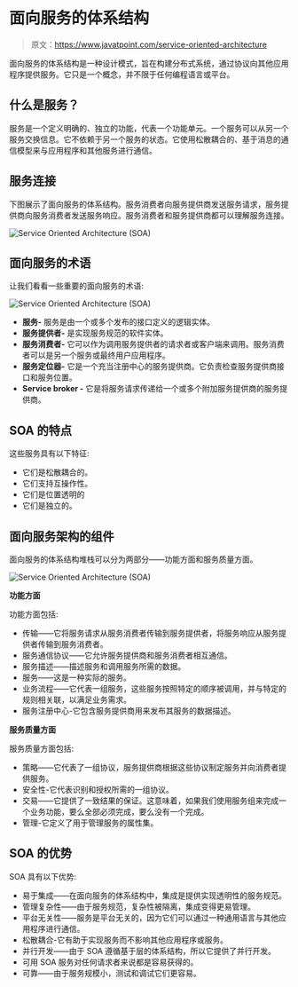 # 面向服务的体系结构

> 原文：<https://www.javatpoint.com/service-oriented-architecture>

面向服务的体系结构是一种设计模式，旨在构建分布式系统，通过协议向其他应用程序提供服务。它只是一个概念，并不限于任何编程语言或平台。

## 什么是服务？

服务是一个定义明确的、独立的功能，代表一个功能单元。一个服务可以从另一个服务交换信息。它不依赖于另一个服务的状态。它使用松散耦合的、基于消息的通信模型来与应用程序和其他服务进行通信。

## 服务连接

下图展示了面向服务的体系结构。服务消费者向服务提供商发送服务请求，服务提供商向服务消费者发送服务响应。服务消费者和服务提供商都可以理解服务连接。

![Service Oriented Architecture (SOA)](../img/38f55bec7ac353f4ad56f59cfd8c9b54.png)

## 面向服务的术语

让我们看看一些重要的面向服务的术语:

![Service Oriented Architecture (SOA)](../img/6a78adfc6af9e1905fc2a203764c5720.png)

*   **服务-** 服务是由一个或多个发布的接口定义的逻辑实体。
*   **服务提供者-** 是实现服务规范的软件实体。
*   **服务消费者-** 它可以作为调用服务提供者的请求者或客户端来调用。服务消费者可以是另一个服务或最终用户应用程序。
*   **服务定位器-** 它是一个充当注册中心的服务提供商。它负责检查服务提供商接口和服务位置。
*   **Service broker -** 它是将服务请求传递给一个或多个附加服务提供商的服务提供商。

## SOA 的特点

这些服务具有以下特征:

*   它们是松散耦合的。
*   它们支持互操作性。
*   它们是位置透明的
*   它们是独立的。

## 面向服务架构的组件

面向服务的体系结构堆栈可以分为两部分——功能方面和服务质量方面。

![Service Oriented Architecture (SOA)](../img/c891076730eff1621181cf1b332db69e.png)

**功能方面**

功能方面包括:

*   传输——它将服务请求从服务消费者传输到服务提供者，将服务响应从服务提供者传输到服务消费者。
*   服务通信协议——它允许服务提供商和服务消费者相互通信。
*   服务描述——描述服务和调用服务所需的数据。
*   服务——这是一种实际的服务。
*   业务流程——它代表一组服务，这些服务按照特定的顺序被调用，并与特定的规则相关联，以满足业务需求。
*   服务注册中心-它包含服务提供商用来发布其服务的数据描述。

**服务质量方面**

服务质量方面包括:

*   策略——它代表了一组协议，服务提供商根据这些协议制定服务并向消费者提供服务。
*   安全性-它代表识别和授权所需的一组协议。
*   交易——它提供了一致结果的保证。这意味着，如果我们使用服务组来完成一个业务功能，要么全部必须完成，要么没有一个完成。
*   管理-它定义了用于管理服务的属性集。

## SOA 的优势

SOA 具有以下优势:

*   易于集成——在面向服务的体系结构中，集成是提供实现透明性的服务规范。
*   管理复杂性——由于服务规范，复杂性被隔离，集成变得更易管理。
*   平台无关性——服务是平台无关的，因为它们可以通过一种通用语言与其他应用程序进行通信。
*   松散耦合-它有助于实现服务而不影响其他应用程序或服务。
*   并行开发——由于 SOA 遵循基于层的体系结构，所以它提供了并行开发。
*   可用 SOA 服务对任何请求者来说都是容易获得的。
*   可靠——由于服务规模小，测试和调试它们更容易。